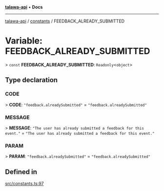 [**talawa-api**](../../README.md) • **Docs**

***

[talawa-api](../../modules.md) / [constants](../README.md) / FEEDBACK\_ALREADY\_SUBMITTED

# Variable: FEEDBACK\_ALREADY\_SUBMITTED

\> `const` **FEEDBACK\_ALREADY\_SUBMITTED**: `Readonly`\<`object`\>

## Type declaration

### CODE

\> **CODE**: `"feedback.alreadySubmitted"` = `"feedback.alreadySubmitted"`

### MESSAGE

\> **MESSAGE**: `"The user has already submitted a feedback for this event."` = `"The user has already submitted a feedback for this event."`

### PARAM

\> **PARAM**: `"feedback.alreadySubmitted"` = `"feedback.alreadySubmitted"`

## Defined in

[src/constants.ts:97](https://github.com/PalisadoesFoundation/talawa-api/blob/5e38dbf44e47f2fc703410fad29ab5c8f7f26c77/src/constants.ts#L97)
